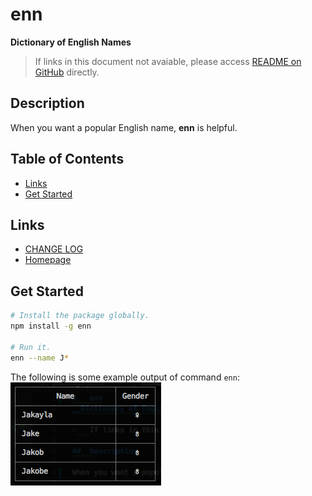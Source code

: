 #	enn
__Dictionary of English Names__

>	If links in this document not avaiable, please access [README on GitHub](./README.md) directly.

##  Description

When you want a popular English name, __enn__ is helpful.

##	Table of Contents

* [Links](#links)
* [Get Started](#get-started)

##	Links

*	[CHANGE LOG](./CHANGELOG.md)
*	[Homepage](https://github.com/YounGoat/nodejs.n9)

##	Get Started

```bash
# Install the package globally.
npm install -g enn

# Run it.
enn --name J*
```

The following is some example output of command `enn`:  
![enn](./docs/demo.png)